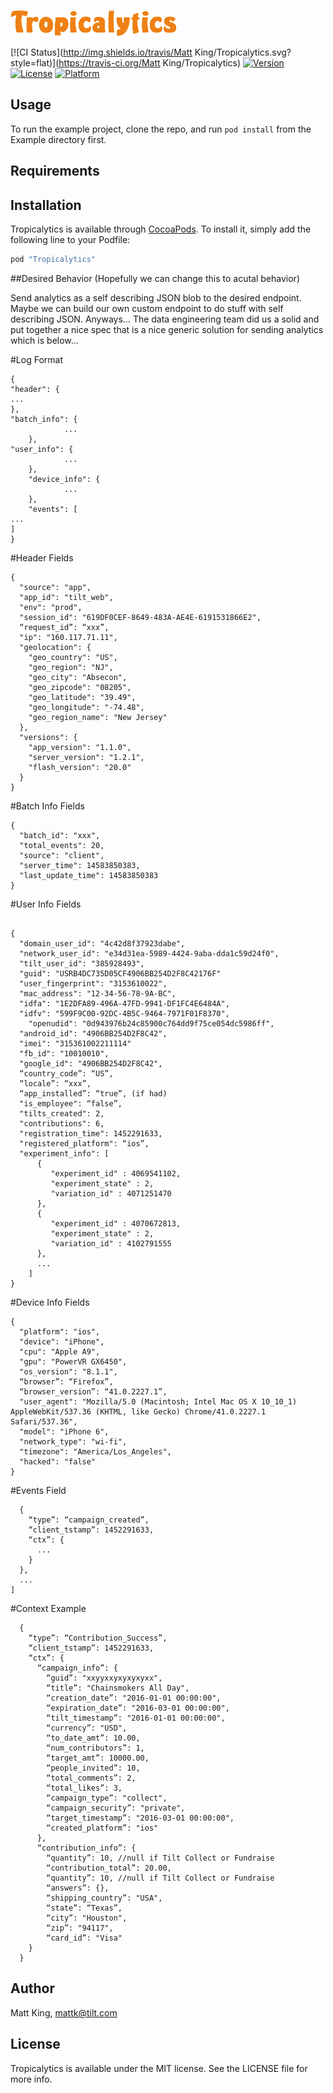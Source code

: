 ![alt tag](Logo/Tropicalytics.png)

[![CI Status](http://img.shields.io/travis/Matt King/Tropicalytics.svg?style=flat)](https://travis-ci.org/Matt King/Tropicalytics)
[![Version](https://img.shields.io/cocoapods/v/Tropicalytics.svg?style=flat)](http://cocoapods.org/pods/Tropicalytics)
[![License](https://img.shields.io/cocoapods/l/Tropicalytics.svg?style=flat)](http://cocoapods.org/pods/Tropicalytics)
[![Platform](https://img.shields.io/cocoapods/p/Tropicalytics.svg?style=flat)](http://cocoapods.org/pods/Tropicalytics)

## Usage

To run the example project, clone the repo, and run `pod install` from the Example directory first.

## Requirements

## Installation

Tropicalytics is available through [CocoaPods](http://cocoapods.org). To install
it, simply add the following line to your Podfile:

```ruby
pod "Tropicalytics"
```

##Desired Behavior (Hopefully we can change this to acutal behavior)

Send analytics as a self describing JSON blob to the desired endpoint. Maybe we can build our own custom endpoint to do stuff with self describing JSON.
Anyways... The data engineering team did us a solid and put together a nice spec that is a nice generic solution for sending analytics which is below...

#Log Format
```
{
"header": {
... 
},
"batch_info": {
    		...
	},
"user_info": {
    		...
	},
	"device_info": {
    		...
	},
	"events": [
... 
]
}
```

#Header Fields

```
{
  "source": "app",
  "app_id": "tilt_web",
  "env": "prod",  
  "session_id": "619DF0CEF-8649-483A-AE4E-6191531866E2",
  “request_id”: “xxx”,
  "ip": "160.117.71.11",
  "geolocation": {
	"geo_country": "US",
	"geo_region": "NJ",
	"geo_city": "Absecon",
	"geo_zipcode": "08205",
	"geo_latitude": "39.49",
	"geo_longitude": "-74.48",
	"geo_region_name": "New Jersey"
  },
  "versions": {
	"app_version": "1.1.0",
	"server_version": "1.2.1",
	"flash_version": "20.0"
  }
}
```

#Batch Info Fields
```
{
  "batch_id": "xxx",
  "total_events": 20,
  "source": "client",
  "server_time": 14583850383,
  "last_update_time": 14583850383
}
```

#User Info Fields

```

{
  "domain_user_id": "4c42d8f37923dabe",
  "network_user_id": "e34d31ea-5989-4424-9aba-dda1c59d24f0",
  "tilt_user_id": "385928493",
  "guid": "USRB4DC735D05CF4906BB254D2F8C42176F"
  "user_fingerprint": "3153610022",
  "mac_address": "12-34-56-78-9A-BC",
  "idfa": "1E2DFA89-496A-47FD-9941-DF1FC4E6484A",
  "idfv": "599F9C00-92DC-4B5C-9464-7971F01F8370",
    "openudid": "0d943976b24c85900c764dd9f75ce054dc5986ff",
  "android_id": "4906BB254D2F8C42",
  "imei": "315361002211114"
  "fb_id": "10010010",
  "google_id": "4906BB254D2F8C42",
  “country_code”: “US”,
  “locale”: “xxx”,
  “app_installed”: “true”, (if had)
  "is_employee": “false”,
  "tilts_created": 2,
  "contributions": 6,
  "registration_time": 1452291633,
  "registered_platform": “ios”,
  "experiment_info": [
      {
         "experiment_id" : 4069541102,
         "experiment_state" : 2,
         "variation_id" : 4071251470
      },
      {
         "experiment_id" : 4070672813,
         "experiment_state" : 2,
         "variation_id" : 4102791555
      },
      ...
    ]
}
```

#Device Info Fields

```
{
  "platform": "ios",
  "device": "iPhone",
  "cpu": "Apple A9",
  "gpu": "PowerVR GX6450",
  "os_version": "8.1.1",
  “browser”: “Firefox”,
  “browser_version”: “41.0.2227.1”,
  "user_agent": "Mozilla/5.0 (Macintosh; Intel Mac OS X 10_10_1) AppleWebKit/537.36 (KHTML, like Gecko) Chrome/41.0.2227.1 Safari/537.36",
  "model": "iPhone 6",
  "network_type": "wi-fi",
  "timezone": "America/Los_Angeles",
  "hacked": "false"
}
```

#Events Field

```
  {
    “type”: “campaign_created”,
    “client_tstamp”: 1452291633,
    “ctx”: {
      ...
    }
  },
  ...
]
```

#Context Example

```
  {
    “type”: “Contribution_Success”,
    “client_tstamp”: 1452291633,
    “ctx”: {
      “campaign_info”: {
        “guid”: "xxyyxxyxyxyxyxx",
        “title”: "Chainsmokers All Day",
        “creation_date”: "2016-01-01 00:00:00",
        “expiration_date”: "2016-03-01 00:00:00",
        “tilt_timestamp”: "2016-01-01 00:00:00",
        “currency”: "USD",
        “to_date_amt”: 10.00,
        “num_contributors”: 1,
        “target_amt”: 10000.00,
        “people_invited”: 10,
        “total_comments”: 2,
        “total_likes”: 3,
        “campaign_type”: "collect",
        “campaign_security”: "private",
        “target_timestamp”: "2016-03-01 00:00:00",
        “created_platform”: "ios"
      },
      “contribution_info”: {   
        “quantity”: 10, //null if Tilt Collect or Fundraise
        “contribution_total”: 20.00,
        “quantity”: 10, //null if Tilt Collect or Fundraise
        “answers”: {},
        “shipping_country”: "USA",
        “state”: “Texas”,
        “city”: "Houston",
        “zip”: "94117",
        “card_id”: "Visa"
    }
  }
  ```



## Author

Matt King, mattk@tilt.com

## License

Tropicalytics is available under the MIT license. See the LICENSE file for more info.
